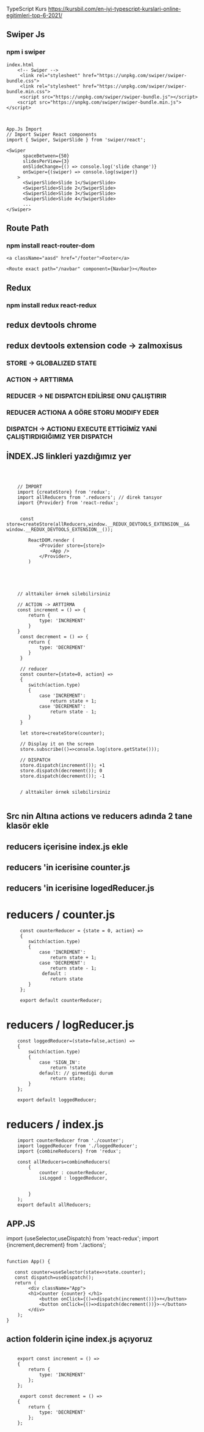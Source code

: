 TypeScript Kurs
https://kursbil.com/en-iyi-typescript-kurslari-online-egitimleri-top-6-2021/

## Swiper Js 
### npm i swiper


```
index.html
    <!-- Swiper -->
     <link rel="stylesheet" href="https://unpkg.com/swiper/swiper-bundle.css">
     <link rel="stylesheet" href="https://unpkg.com/swiper/swiper-bundle.min.css">
     <script src="https://unpkg.com/swiper/swiper-bundle.js"></script>
    <script src="https://unpkg.com/swiper/swiper-bundle.min.js"></script>
    
    

App.Js İmport
// Import Swiper React components
import { Swiper, SwiperSlide } from 'swiper/react';

<Swiper
      spaceBetween={50}
      slidesPerView={3}
      onSlideChange={() => console.log('slide change')}
      onSwiper={(swiper) => console.log(swiper)}
    >
      <SwiperSlide>Slide 1</SwiperSlide>
      <SwiperSlide>Slide 2</SwiperSlide>
      <SwiperSlide>Slide 3</SwiperSlide>
      <SwiperSlide>Slide 4</SwiperSlide>
      ...
</Swiper>
```

## Route Path
### npm install react-router-dom

```
<a className="aasd" href="/footer">Footer</a>
        
<Route exact path="/navbar" component={Navbar}></Route>

```


## Redux
### npm install redux react-redux
## redux devtools chrome

## redux devtools extension code -> zalmoxisus


### STORE -> GLOBALIZED STATE
### ACTION -> ARTTIRMA
### REDUCER -> NE DISPATCH EDİLİRSE ONU ÇALIŞTIRIR
### REDUCER ACTIONA A GÖRE STORU MODIFY EDER

### DISPATCH -> ACTIONU EXECUTE ETTİGİMİZ YANİ ÇALIŞTIRDIGIĞIMIZ YER DISPATCH 


## İNDEX.JS linkleri yazdığımız yer
```
    
 
    
    // İMPORT
    import {createStore} from 'redux';
    import allReducers from '.reducers'; // direk tanıyor
    import {Provider} from 'react-redux';
    
        
     const store=createStore(allReducers,window.__REDUX_DEVTOOLS_EXTENSION__&& window.__REDUX_DEVTOOLS_EXTENSION__());
    
        ReactDOM.render (
            <Provider store={store}>
                <App />
            </Provider>,
        )
    

    
    
    
    // alttakiler örnek silebilirsiniz
    
    // ACTION -> ARTTIRMA
    const increment = () => {
        return {
            type: 'INCREMENT'
        }
    }
     const decrement = () => {
        return {
            type: 'DECREMENT'
        }
     }
     
     // reducer 
     const counter={state=0, action} => 
     {
        switch(action.type)
        {
            case 'INCREMENT':
                return state + 1;
            case 'DECREMENT':
                return state - 1;
        }
     }
     
     let store=createStore(counter);
     
     // Display it on the screen
     store.subscribe(()=>console.log(store.getState()));
     
     // DISPATCH
     store.dispatch(increment()); +1
     store.dispatch(decrement()); 0
     store.dispatch(decrement()); -1
     
     
     / alttakiler örnek silebilirsiniz
     
```

## Src nin Altına actions ve reducers adında 2 tane klasör ekle
## reducers içerisine index.js ekle
## reducers 'in icerisine counter.js
## reducers 'in icerisine logedReducer.js

# reducers / counter.js
```
     const counterReducer = {state = 0, action} => 
     {
        switch(action.type)
        {
            case 'INCREMENT':
                return state + 1;
            case 'DECREMENT':
                return state - 1;
             default :
                return state
        }
     };
     
     export default counterReducer;
```

# reducers / logReducer.js
```
    const loggedReducer=(state=false,action) =>
    {
        switch(action.type) 
        {
            case 'SIGN_IN':
                return !state
            default: // girmediği durum
                return state;
        }
    };
    
    export default loggedReducer;
```

# reducers / index.js
```
    import counterReducer from './counter';
    import loggedReducer from './loggedReducer';
    import {combineReducers} from 'redux';
    
    const allReducers=combineReducers(
        {
            counter : counterReducer,
            isLogged : loggedReducer,
                  
            
        }
    );
    export default allReducers;
```
## APP.JS
import {useSelector,useDispatch} from 'react-redux';
import {increment,decrement} from './actions';
```

function App() {

   const counter=useSelector(state=>state.counter);
   const dispatch=useDispatch();
   return (
        <div className="App">
        <h1>Counter {counter} </h1>
            <button onClick={()=>dispatch(increment())}>+</button>
            <button onClick={()=>dispatch(decrement())}>-</button>
        </div>
    );
}
```

## action folderin içine index.js açıyoruz
```

    export const increment = () => 
    {
        return {
            type: 'INCREMENT'
        };
    };
    
     export const decrement = () => 
    {
        return {
            type: 'DECREMENT'
        };
    };
    
```
